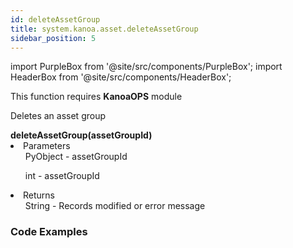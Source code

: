 ```yaml
---
id: deleteAssetGroup
title: system.kanoa.asset.deleteAssetGroup
sidebar_position: 5
---
```

import PurpleBox from '@site/src/components/PurpleBox';
import HeaderBox from '@site/src/components/HeaderBox';


<PurpleBox>This function requires <b>KanoaOPS</b> module</PurpleBox>

<HeaderBox header="Description">Deletes an asset group </HeaderBox>

<HeaderBox header="Syntax">
    <b>deleteAssetGroup(assetGroupId)
</b>
    <li> Parameters <br />
        <ul>PyObject - assetGroupId<br /> </ul>
        <ul>int - assetGroupId<br /> </ul>
    </li>
    <li> Returns <br />
        <ul>String - Records modified or error message<br /> </ul>
    </li>
</HeaderBox>

### Code Examples

```py


```